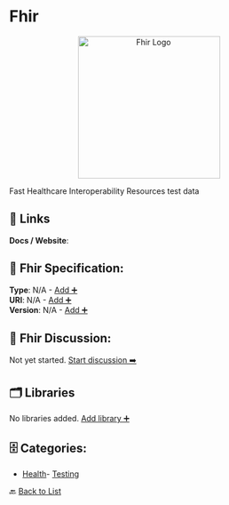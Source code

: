 # Fhir
<p align="center">
    <img width="256" src="https://raw.githubusercontent.com/apis-list/apis-list/main/apis/fhir/logo_256x256.png" alt="Fhir Logo"/>
</p>
Fast Healthcare Interoperability Resources test data

##  🔗 Links
**Docs / Website**: 

## 🧬 Fhir Specification:
**Type**: N/A - [Add ➕](https://github.com/apis-list/apis-list/edit/main/apis.yaml#L6367)  
**URI**: N/A - [Add ➕](https://github.com/apis-list/apis-list/edit/main/apis.yaml#L6367)  
**Version**: N/A - [Add ➕](https://github.com/apis-list/apis-list/edit/main/apis.yaml#L6367)

## 💬 Fhir Discussion:
Not yet started. [Start discussion ➡️](https://github.com/apis-list/apis-list/discussions/new)

## 🗂️ Libraries

No libraries added. [Add library ➕](https://github.com/apis-list/apis-list/edit/main/apis.yaml#L6367)    


## 🗄️ Categories:
- [Health](https://github.com/apis-list/apis-list#health-)- [Testing](https://github.com/apis-list/apis-list#testing-)

🔙  [Back to List](https://github.com/apis-list/apis-list)
